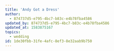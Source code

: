 ```yaml
---
title: 'Andy Got a Dress'
author:
  - 874737d5-e795-4bc7-b83c-e4b78fba4586
updated_by: 874737d5-e795-4bc7-b83c-e4b78fba4586
updated_at: 1583875167
topics:
  - wedding
id: 1de30fbb-31fe-4afc-8ef3-8e32aab9b750
---
```

